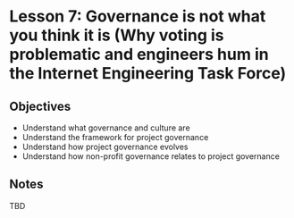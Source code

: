 # Lesson 7: Governance is not what you think it is (Why voting is problematic and engineers hum in the Internet Engineering Task Force)
## Objectives 
* Understand what governance and culture are
* Understand the framework for project governance
* Understand how project governance evolves
* Understand how non-profit governance relates to project governance

## Notes
TBD
